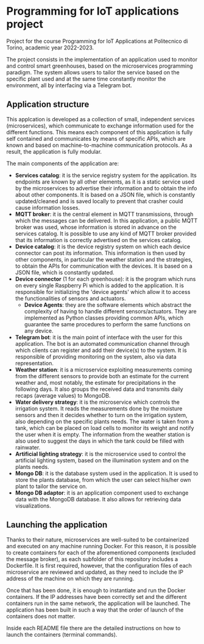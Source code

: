 # Programming for IoT applications project

Project for the course Programming for IoT Applications at Politecnico di Torino, academic year 2022-2023.

The project consists in the implementation of an application used to monitor and control smart greenhouses, based on the microservices programming paradigm. The system allows users to tailor the service based on the specific plant used and at the same time constantly monitor the environment, all by interfacing via a Telegram bot.

## Application structure

This applcation is developed as a collection of small, independent services (microservices), which communicate to exchange information used for the different functions.
This means each component of this application is fully self contained and communicates by means of specific APIs, which are known and based on machine-to-machine communication protocols. As a result, the application is fully modular.

The main components of the application are:

* **Services catalog**: it is the service registry system for the application. Its endpoints are known by all other elements, as it is a static service used by the microservices to advertise their information and to obtain the info about other components. It is based on a JSON file, which is constantly updated/cleaned and is saved locally to prevent that crasher could cause information losses.
* **MQTT broker**: it is the central element in MQTT transmissions, through which the messages can be delivered. In this application, a public MQTT broker was used, whose information is stored in advance on the services catalog. It is possible to use any kind of MQTT broker provided that its information is correctly advertised on the services catalog.
* **Device catalog**: it is the device registry system on which each device connector can post its information. This information is then used by other components, in particular the weather station and the strategies, to obtain the APIs for communication with the devices. It is based on a JSON file, which is constantly updated.
* **Device connector** (1 for each greenhouse): it is the program which runs on every single Raspberry Pi which is added to the application. It is responsible for initializing the 'device agents' which allow it to access the functionalities of sensors and actuators.
  * **Device Agents**: they are the software elements which abstract the complexity of having to handle different sensors/actuators. They are implemented as Python classes providing common APIs, which guarantee the same procedures to perform the same functions on any device.
* **Telegram bot**: it is the main point of interface with the user for this application. The bot is an automated communication channel through which clients can register and add their device(s) to the system. It is responsible of providing monitoring on the system, also via data representation.
* **Weather station**: it is a microservice exploiting measurements coming from the different sensors to provide both an estimate for the current weather and, most notably, the estimate for precipitations in the following days. It also groups the received data and transmits daily recaps (average values) to MongoDB.
* **Water delivery strategy**: it is the microservice which controls the irrigation system. It reads the measurements done by the moisture sensors and then it decides whether to turn on the irrigation system, also depending on the specific plants needs. The water is taken from a tank, which can be placed on load cells to monitor its weight and notify the user when it is empty. The information from the weather station is also used to suggest the days in which the tank could be filled with rainwater.
* **Artificial lighting strategy**: it is the microservice used to control the artificial lighting system, based on the illumination system and on the plants needs.
* **Mongo DB**: it is the database system used in the application. It is used to store the plants database, from which the user can select his/her own plant to tailor the service on.
* **Mongo DB adaptor**: it is an application component used to exchange data with the MongoDB database. It also allows for retrieving data visualizations.

## Launching the application

Thanks to their nature, microservices are well-suited to be containerized and executed on any machine running Docker. For this reason, it is possible to create containers for each of the aforementioned components (excluded the message broker), as each subfolder of this repository includes a Dockerfile.
It is first required, however, that the configuration files of each microservice are reviewed and updated, as they need to include the IP address of the machine on which they are running.

Once that has been done, it is enough to instantiate and run the Docker containers. If the IP addresses have been correctly set and the different containers run in the same network, the application will be launched. The application has been built in such a way that the order of launch of the containers does not matter.

Inside each README file there are the detailed instructions on how to launch the containers (terminal commands).
